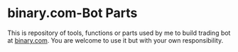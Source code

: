 # binary.com-Bot Parts
This is repository of tools, functions or parts used by me to build trading bot at [binary.com](https://www.binary.bot/). You are welcome to use it but with your own responsibility. 


